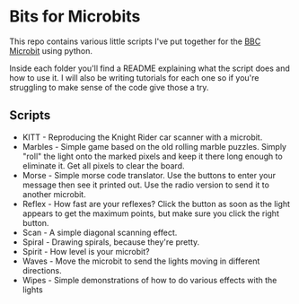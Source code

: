 Bits for Microbits
==================

This repo contains various little scripts I've put together for the [BBC Microbit](http://microbit.org/) using python.

Inside each folder you'll find a README explaining what the script does and how to use it. I will also be writing tutorials for each one so if you're struggling to make sense of the code give those a try.

Scripts
-------

* KITT - Reproducing the Knight Rider car scanner with a microbit.
* Marbles - Simple game based on the old rolling marble puzzles. Simply "roll" the light onto the marked pixels and keep it there long enough to eliminate it. Get all pixels to clear the board.
* Morse - Simple morse code translator. Use the buttons to enter your message then see it printed out. Use the radio version to send it to another microbit.
* Reflex - How fast are your reflexes? Click the button as soon as the light appears to get the maximum points, but make sure you click the right button.
* Scan - A simple diagonal scanning effect.
* Spiral - Drawing spirals, because they're pretty.
* Spirit - How level is your microbit?
* Waves - Move the microbit to send the lights moving in different directions.
* Wipes - Simple demonstrations of how to do various effects with the lights
